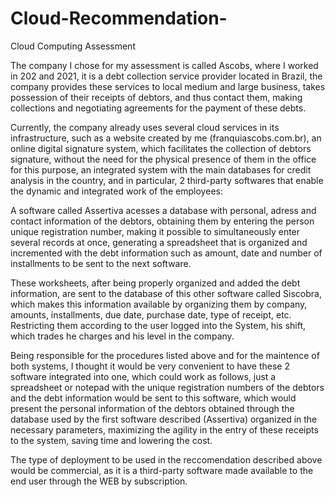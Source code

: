 # Cloud-Recommendation-
Cloud Computing Assessment

The company I chose for my assessment is called Ascobs, where I worked in 202 and 2021, it is a debt collection service provider located in Brazil, the company provides these services to local medium and large business, takes possession of their receipts of debtors, and thus contact them, making collections and negotiating agreements for the payment of these debts.

Currently, the company already uses several cloud services in its infrastructure, such as a website created by me (franquiascobs.com.br), an online digital signature system, which facilitates the collection of debtors signature, without the need for the physical presence of them in the office for this purpose, an integrated system with the main databases for credit analysis in the country, and in particular, 2 third-party softwares that enable the dynamic and integrated work of the employees:

A software called Assertiva acesses a database with personal, adress and contact information of the debtors, obtaining them by entering the person unique registration number, making it possible to simultaneously enter several records at once, generating a spreadsheet that is organized and incremented with the debt information such as amount, date and number of installments to be sent to the next software.

These worksheets, after being properly organized and added the debt information, are sent to the database of this other software called Siscobra, which makes this information available by organizing them by company, amounts, installments, due date, purchase date, type of receipt, etc. Restricting them according to the user logged into the System, his shift, which trades he charges and his level in the company.

Being responsible for the procedures listed above and for the maintence of both systems, I thought it would be very convenient to have these 2 software integrated into one, which could work as follows, just a spreadsheet or notepad with the unique registration numbers of the debtors and the debt information would be sent to this software, which would present the personal information of the debtors obtained through the database used by the first software described (Assertiva) organized in the necessary parameters, maximizing the agility in the entry of these receipts to the system, saving time and lowering the cost.

The type of deployment to be used in the reccomendation described above would be commercial, as it is a third-party software made available to the end user through the WEB by subscription.

